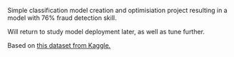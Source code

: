 Simple classification model creation and optimisiation project resulting in a model with 76% fraud detection skill.

Will return to study model deployment later, as well as tune further.

Based on <a href="https://www.kaggle.com/datasets/mlg-ulb/creditcardfraud/data">this dataset from Kaggle.</a>
